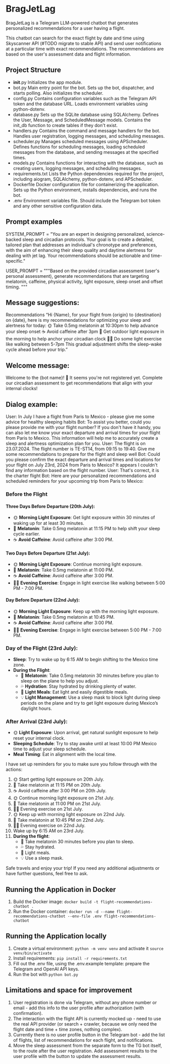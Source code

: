 # BragJetLag
BragJetLag is a Telegram LLM-powered chatbot that generates personalized recommendations for a user having a flight.

This chatbot can search for the exact flight by date and time using Skyscanner API (#TODO migrate to stable API) and send user notifications at a particular time with exact recommendations. The recommendations are based on the user's assessment data and flight information.

## Project Structure
* __init__.py Initializes the app module.
* bot.py Main entry point for the bot. Sets up the bot, dispatcher, and starts polling. Also initializes the scheduler.
* config.py Contains configuration variables such as the Telegram API token and the database URL. Loads environment variables using python-dotenv.
* database.py Sets up the SQLite database using SQLAlchemy. Defines the User, Message, and ScheduledMessage models. Contains the init_db function to create tables if they don't exist.
* handlers.py Contains the command and message handlers for the bot. Handles user registration, logging messages, and scheduling messages.
* scheduler.py Manages scheduled messages using APScheduler. Defines functions for scheduling messages, loading scheduled messages from the database, and sending messages at the specified times.
* models.py Contains functions for interacting with the database, such as creating users, logging messages, and scheduling messages.
* requirements.txt Lists the Python dependencies required for the project, including aiogram, SQLAlchemy, python-dotenv, and APScheduler.
* Dockerfile Docker configuration file for containerizing the application. Sets up the Python environment, installs dependencies, and runs the bot.
* .env Environment variables file. Should include the Telegram bot token and any other sensitive configuration data.



## Prompt examples
SYSTEM_PROMPT = "You are an expert in designing personalized, science-backed sleep and circadian protocols. Your goal is to create a detailed, tailored plan that addresses an individual's chronotype and preferences, with the aim of enhancing their sleep quality and daytime alertness for dealing with jet lag. Your recommendations should be actionable and time-specific."

USER_PROMPT = """Based on the provided circadian assessment (user's personal assessment), generate recommendations that are targeting melatonin, caffeine, physical activity, light exposure, sleep onset and offset timing.
"""
## Message suggestions:
Recommendations
“Hi {Name}, for your flight from {origin} to {destination} on {date}, here is my recommendations for optimizing your sleep and alertness for today:
🌞 Take 0.5mg melatonin at 10:30pm to help advance your sleep onset
☕ Avoid caffeine after 3pm
🌇 Get outdoor light exposure in the morning to help anchor your circadian clock
🚶‍♂️ Do some light exercise like walking between 5-7pm
This gradual adjustment shifts the sleep-wake cycle ahead before your trip.”

## Welcome message:
Welcome to the {bot name}! 🌙 It seems you're not registered yet. Complete our circadian assessment to get recommendations that align with your internal clocks!

## Dialog example:
User: In July I have a flight from Paris to Mexico - please give me some advice for healthy sleeping habits
Bot: To assist you better, could you please provide me with your flight number? If you don't have it handy, you can also let me know your exact departure and arrival times for your flight from Paris to Mexico. This information will help me to accurately create a sleep and alertness optimization plan for you.
User: The flight is on 23.07.2024. The flight number is TE-ST14, from 09:15 to 19:40. Give me some recommendations to prepare for the flight and sleep well
Bot: Could you please confirm the exact departure and arrival times and locations for your flight on July 23rd, 2024 from Paris to Mexico? It appears I couldn't find any information based on the flight number.
User: That's correct, it is the charter flight
Bot: Here are your personalized recommendations and scheduled reminders for your upcoming trip from Paris to Mexico:

### Before the Flight

#### Three Days Before Departure (20th July):
- 🌞 **Morning Light Exposure**: Get light exposure within 30 minutes of waking up for at least 30 minutes.
- 🌙 **Melatonin**: Take 0.5mg melatonin at 11:15 PM to help shift your sleep cycle earlier.
- ☕️ **Avoid Caffeine**: Avoid caffeine after 3:00 PM.

#### Two Days Before Departure (21st July):
- 🌞 **Morning Light Exposure**: Continue morning light exposure.
- 🌙 **Melatonin**: Take 0.5mg melatonin at 11:00 PM.
- ☕️ **Avoid Caffeine**: Avoid caffeine after 3:00 PM.
- 🚶‍♂️ **Evening Exercise**: Engage in light exercise like walking between 5:00 PM - 7:00 PM.

#### Day Before Departure (22nd July):
- 🌞 **Morning Light Exposure**: Keep up with the morning light exposure.
- 🌙 **Melatonin**: Take 0.5mg melatonin at 10:45 PM.
- ☕️ **Avoid Caffeine**: Avoid caffeine after 3:00 PM.
- 🚶‍♂️ **Evening Exercise**: Engage in light exercise between 5:00 PM - 7:00 PM.

### Day of the Flight (23rd July):
- **Sleep**: Try to wake up by 6:15 AM to begin shifting to the Mexico time zone.
- **During the Flight**:
  - 🌙 **Melatonin**: Take 0.5mg melatonin 30 minutes before you plan to sleep on the plane to help you adjust.
  - 💦 **Hydration**: Stay hydrated by drinking plenty of water.
  - 🍎 **Light Meals**: Eat light and easily digestible meals.
  - 💡 **Light Management**: Use a sleep mask to block light during sleep periods on the plane and try to get light exposure during Mexico’s daylight hours.

### After Arrival (23rd July):
- 🌞 **Light Exposure**: Upon arrival, get natural sunlight exposure to help reset your internal clock.
- **Sleeping Schedule**: Try to stay awake until at least 10:00 PM Mexico time to adjust your sleep schedule.
- **Meal Timing**: Eat in alignment with the local time.

I have set up reminders for you to make sure you follow through with the actions:

1. 🌞 Start getting light exposure on 20th July.
2. 🌙 Take melatonin at 11:15 PM on 20th July.
3. ☕️ Avoid caffeine after 3:00 PM on 20th July.
4. 🌞 Continue morning light exposure on 21st July.
5. 🌙 Take melatonin at 11:00 PM on 21st July.
6. 🚶‍♂️ Evening exercise on 21st July.
7. 🌞 Keep up with morning light exposure on 22nd July.
8. 🌙 Take melatonin at 10:45 PM on 22nd July.
9. 🚶‍♂️ Evening exercise on 22nd July.
10. Wake up by 6:15 AM on 23rd July.
11. **During the flight**:
    - 🌙 Take melatonin 30 minutes before you plan to sleep.
    - 💦 Stay hydrated.
    - 🍎 Light meals.
    - 💡 Use a sleep mask.

Safe travels and enjoy your trip! If you need any additional adjustments or have further questions, feel free to ask.

## Running the Application in Docker

1. Build the Docker image: `docker build -t flight-recommendations-chatbot .`
2. Run the Docker container: `docker run -d --name flight-recommendations-chatbot --env-file .env flight-recommendations-chatbot`

## Running the Application locally

1. Create a virtual environment: `python -m venv venv` and activate it `source venv/bin/activate`
2. Install requirements: `pip install -r requirements.txt`
3. Fill out the .env file, using the .env.example template: prepare the Telegram and OpenAI API keys.
4. Run the bot with `python bot.py`


## Limitations and space for improvement
1. User registration is done via Telegram, without any phone number or email - add this info to the user profile after authorization (with confirmation).
2. The interaction with the flight API is currently mocked up - need to use the real API provider (or search + crawler, because we only need the flight date and time + time zones, nothing complex).
3. Currently there is no user profile button in the Telegram bot - add the list of flights, list of recommendations for each flight, and notifications.
4. Move the sleep assessment from the separate form to the TG bot itself, to the route after the user registration. Add assessment results to the user profile with the button to update the assessment results.

